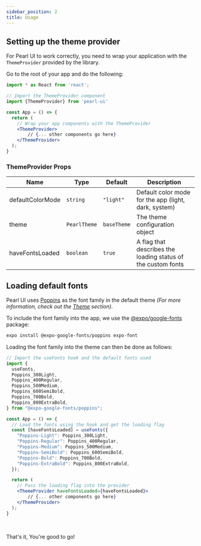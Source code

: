 ```yaml
---
sidebar_position: 2
title: Usage
---
```


## Setting up the theme provider

For Pearl UI to work correctly, you need to wrap your application with the `ThemeProvider` provided by the library.

Go to the root of your app and do the following:

```jsx title="App.tsx"
import * as React from 'react';

// Import the ThemeProvider component
import {ThemeProvider} from 'pearl-ui'

const App = () => {
  return (
    // Wrap your app components with the ThemeProvider
    <ThemeProvider>
        // {... other components go here}
    </ThemeProvider>
  );
}
```

### ThemeProvider Props

| Name | Type | Default | Description |
|-----|-----|-----|-----|
| defaultColorMode | `string` | `"light"` | Default color mode for the app (light, dark, system) |
| theme | `PearlTheme` | `baseTheme` | The theme configuration object |
| haveFontsLoaded | `boolean` | `true` | A flag that describes the loading status of the custom fonts | 

## Loading default fonts

Pearl UI uses [Poppins](https://fonts.google.com/specimen/Poppins) as the font family in the default theme *(For more information, check out the [Theme](../theming/default-theme) section)*. 

To include the font family into the app, we use the [@expo/google-fonts](https://github.com/expo/google-fonts) package:

```bash
expo install @expo-google-fonts/poppins expo-font
```

Loading the font family into the theme can then be done as follows:

```jsx title="App.tsx"
// Import the useFonts hook and the default fonts used
import {
  useFonts,
  Poppins_300Light,
  Poppins_400Regular,
  Poppins_500Medium,
  Poppins_600SemiBold,
  Poppins_700Bold,
  Poppins_800ExtraBold,
} from "@expo-google-fonts/poppins";

const App = () => {
  // Load the fonts using the hook and get the loading flag
  const [haveFontsLoaded] = useFonts({
    "Poppins-Light": Poppins_300Light,
    "Poppins-Regular": Poppins_400Regular,
    "Poppins-Medium": Poppins_500Medium,
    "Poppins-SemiBold": Poppins_600SemiBold,
    "Poppins-Bold": Poppins_700Bold,
    "Poppins-ExtraBold": Poppins_800ExtraBold,
  });

  return (
    // Pass the loading flag into the provider
    <ThemeProvider haveFontsLoaded={haveFontsLoaded}>
        // {... other components go here}
    </ThemeProvider>
  );
}
```


<br />

That's it, You're good to go!
